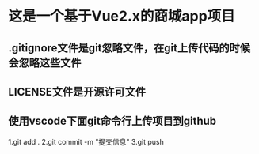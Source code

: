 # 这是一个基于Vue2.x的商城app项目

## .gitignore文件是git忽略文件，在git上传代码的时候会忽略这些文件
## LICENSE文件是开源许可文件
## 使用vscode下面git命令行上传项目到github
1.git add .
2.git commit -m "提交信息"
3.git push
